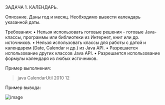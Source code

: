 ЗАДАЧА 1. КАЛЕНДАРЬ.

Описание. Даны год и месяц. Необходимо вывести календарь указанной даты. 

Требования: 
•	Нельзя использовать готовые решения - готовые Java-классы, программы или библиотеки из Интернет, книг или др. источников. 
•	Нельзя использовать классы для работы с датой и календарем (Date, Calendar и 
др.) из Java API. 
•	Разрешается использование других классов Java API. 
•	Разрешается использование формулы календаря из любых источников. 

Пример выполнения: 

> java CalendarUtil 2010 12

Пример вывода:

![image](https://github.com/arsproger/CalendarUtilInfoSystems/assets/114353338/9def91d8-44a0-464c-8a65-005a6f0f398f)
